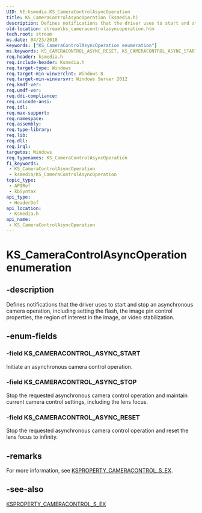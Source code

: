 ```yaml
---
UID: NE:ksmedia.KS_CameraControlAsyncOperation
title: KS_CameraControlAsyncOperation (ksmedia.h)
description: Defines notifications that the driver uses to start and stop an asynchronous camera operation, including setting the flash, the image pin control properties, the region of interest in the image, or video stabilization.
old-location: stream\ks_cameracontrolasyncoperation.htm
tech.root: stream
ms.date: 04/23/2018
keywords: ["KS_CameraControlAsyncOperation enumeration"]
ms.keywords: KS_CAMERACONTROL_ASYNC_RESET, KS_CAMERACONTROL_ASYNC_START, KS_CAMERACONTROL_ASYNC_STOP, KS_CameraControlAsyncOperation, KS_CameraControlAsyncOperation enumeration [Streaming Media Devices], ksmedia/KS_CAMERACONTROL_ASYNC_RESET, ksmedia/KS_CAMERACONTROL_ASYNC_START, ksmedia/KS_CAMERACONTROL_ASYNC_STOP, ksmedia/KS_CameraControlAsyncOperation, stream.ks_cameracontrolasyncoperation
req.header: ksmedia.h
req.include-header: Ksmedia.h
req.target-type: Windows
req.target-min-winverclnt: Windows 8
req.target-min-winversvr: Windows Server 2012
req.kmdf-ver: 
req.umdf-ver: 
req.ddi-compliance: 
req.unicode-ansi: 
req.idl: 
req.max-support: 
req.namespace: 
req.assembly: 
req.type-library: 
req.lib: 
req.dll: 
req.irql: 
targetos: Windows
req.typenames: KS_CameraControlAsyncOperation
f1_keywords:
 - KS_CameraControlAsyncOperation
 - ksmedia/KS_CameraControlAsyncOperation
topic_type:
 - APIRef
 - kbSyntax
api_type:
 - HeaderDef
api_location:
 - Ksmedia.h
api_name:
 - KS_CameraControlAsyncOperation
---
```


# KS_CameraControlAsyncOperation enumeration


## -description

Defines notifications that the driver uses to start and stop an asynchronous camera operation, including setting the flash, the image pin control properties, the region of interest in the image, or video stabilization.

## -enum-fields

### -field KS_CAMERACONTROL_ASYNC_START

Initiate an asynchronous camera control operation.

### -field KS_CAMERACONTROL_ASYNC_STOP

Stop the requested asynchronous camera control operation and maintain current camera control settings, including the lens focus.

### -field KS_CAMERACONTROL_ASYNC_RESET

Stop the requested asynchronous camera control operation and reset the lens focus to infinity.

## -remarks

For more information, see <a href="/windows-hardware/drivers/ddi/ksmedia/ns-ksmedia-ksproperty_cameracontrol_s_ex">KSPROPERTY_CAMERACONTROL_S_EX</a>.

## -see-also

<a href="/windows-hardware/drivers/ddi/ksmedia/ns-ksmedia-ksproperty_cameracontrol_s_ex">KSPROPERTY_CAMERACONTROL_S_EX</a>

